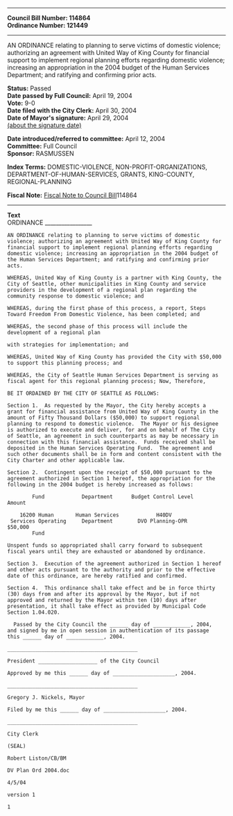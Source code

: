 * * * * *  
  
**Council Bill Number: [](#h0)[](#h2)114864**   
**Ordinance Number: 121449**  
  
* * * * *  
  
AN ORDINANCE relating to planning to serve victims of domestic violence; authorizing an agreement with United Way of King County for financial support to implement regional planning efforts regarding domestic violence; increasing an appropriation in the 2004 budget of the Human Services Department; and ratifying and confirming prior acts.  
  
**Status:** Passed   
**Date passed by Full Council:** April 19, 2004   
**Vote:** 9-0   
**Date filed with the City Clerk:** April 30, 2004   
**Date of Mayor's signature:** April 29, 2004   
[(about the signature date)](/~public/approvaldate.htm)   
  
  
**Date introduced/referred to committee:** April 12, 2004   
**Committee:** Full Council   
**Sponsor:** RASMUSSEN   
  
**Index Terms:** DOMESTIC-VIOLENCE, NON-PROFIT-ORGANIZATIONS, DEPARTMENT-OF-HUMAN-SERVICES, GRANTS, KING-COUNTY, REGIONAL-PLANNING  
  
**Fiscal Note:** [Fiscal Note to Council Bill](http://clerk.seattle.gov/~public/fnote/114864.htm)[](#h1)[](#h3)114864  
  
* * * * *  
  
**Text**  
    ORDINANCE _________________  
  
    AN ORDINANCE relating to planning to serve victims of domestic  
    violence; authorizing an agreement with United Way of King County for  
    financial support to implement regional planning efforts regarding  
    domestic violence; increasing an appropriation in the 2004 budget of  
    the Human Services Department; and ratifying and confirming prior  
    acts.  
  
    WHEREAS, United Way of King County is a partner with King County, the  
    City of Seattle, other municipalities in King County and service  
    providers in the development of a regional plan regarding the  
    community response to domestic violence; and  
  
    WHEREAS, during the first phase of this process, a report, Steps  
    Toward Freedom From Domestic Violence, has been completed; and  
  
    WHEREAS, the second phase of this process will include the  
    development of a regional plan  
  
    with strategies for implementation; and  
  
    WHEREAS, United Way of King County has provided the City with $50,000  
    to support this planning process; and  
  
    WHEREAS, the City of Seattle Human Services Department is serving as  
    fiscal agent for this regional planning process; Now, Therefore,  
  
    BE IT ORDAINED BY THE CITY OF SEATTLE AS FOLLOWS:  
  
    Section 1.  As requested by the Mayor, the City hereby accepts a  
    grant for financial assistance from United Way of King County in the  
    amount of Fifty Thousand Dollars ($50,000) to support regional  
    planning to respond to domestic violence.  The Mayor or his designee  
    is authorized to execute and deliver, for and on behalf of The City  
    of Seattle, an agreement in such counterparts as may be necessary in  
    connection with this financial assistance.  Funds received shall be  
    deposited in the Human Services Operating Fund.  The agreement and  
    such other documents shall be in form and content consistent with the  
    City Charter and other applicable law.  
  
    Section 2.  Contingent upon the receipt of $50,000 pursuant to the  
    agreement authorized in Section 1 hereof, the appropriation for the  
    following in the 2004 budget is hereby increased as follows:  
  
            Fund            Department      Budget Control Level        Amount  
  
        16200 Human       Human Services            H40DV  
     Services Operating     Department        DVO Planning-OPR         $50,000  
            Fund  
  
    Unspent funds so appropriated shall carry forward to subsequent  
    fiscal years until they are exhausted or abandoned by ordinance.  
  
    Section 3.  Execution of the agreement authorized in Section 1 hereof  
    and other acts pursuant to the authority and prior to the effective  
    date of this ordinance, are hereby ratified and confirmed.  
  
    Section 4.  This ordinance shall take effect and be in force thirty  
    (30) days from and after its approval by the Mayor, but if not  
    approved and returned by the Mayor within ten (10) days after  
    presentation, it shall take effect as provided by Municipal Code  
    Section 1.04.020.  
  
      Passed by the City Council the ______ day of ____________, 2004,  
    and signed by me in open session in authentication of its passage  
    this ______ day of ____________, 2004.  
  
    __________________________________________  
  
    President ___________________ of the City Council  
  
    Approved by me this ______ day of ____________________, 2004.  
  
    __________________________________________  
  
    Gregory J. Nickels, Mayor  
  
    Filed by me this ______ day of ____________________, 2004.  
  
    __________________________________________  
  
    City Clerk  
  
    (SEAL)  
  
    Robert Liston/CB/BM  
  
    DV Plan Ord 2004.doc  
  
    4/5/04  
  
    version 1  
  
    1  
